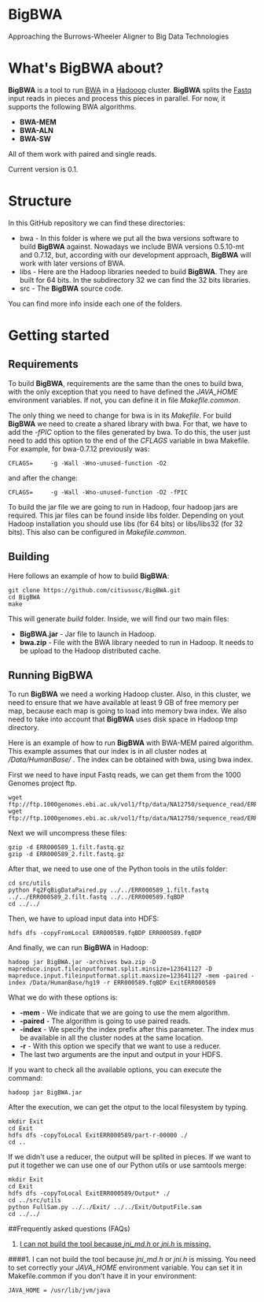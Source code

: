 # BigBWA
Approaching the Burrows-Wheeler Aligner to Big Data Technologies

# What's BigBWA about? #

**BigBWA** is a tool to run [BWA][1] in a [Hadooop][2] cluster. **BigBWA** splits the [Fastq][3] input reads in pieces and process this pieces in parallel. For now, it supports the following BWA algorithms.

* **BWA-MEM**
* **BWA-ALN**
* **BWA-SW**

All of them work with paired and single reads.

Current version is 0.1.

# Structure #
In this GitHub repository we can find these directories:

* bwa - In this folder is where we put all the bwa versions software to build **BigBWA** against. Nowadays we include BWA versions 0.5.10-mt and 0.7.12, but, according with our development approach, **BigBWA** will work with later versions of BWA.
* libs - Here are the Hadoop libraries needed to build **BigBWA**. They are built for 64 bits. In the subdirectory 32 we can find the 32 bits libraries.
* src - The **BigBWA** source code.

You can find more info inside each one of the folders.

# Getting started #

## Requirements
To build **BigBWA**, requirements are the same than the ones to build bwa, with the only exception that you need to have defined the *JAVA_HOME* environment variables. If not, you can define it in file *Makefile.common*. 

The only thing we need to change for bwa is in its *Makefile*. For build **BigBWA** we need to create a shared library with bwa. For that, we have to add the *-fPIC* option to the files generated by bwa. To do this, the user just need to add this option to the end of the *CFLAGS* variable in bwa Makefile. For example, for bwa-0.7.12 previously was:

	CFLAGS=		-g -Wall -Wno-unused-function -O2

and after the change:

	CFLAGS=		-g -Wall -Wno-unused-function -O2 -fPIC

To build the jar file we are going to run in Hadoop, four hadoop jars are required. This jar files can be found inside libs folder. Depending on yout Hadoop installation you should use libs (for 64 bits) or libs/libs32 (for 32 bits). This also can be configured in *Makefile.common*.

## Building
Here follows an example of how to build **BigBWA**:

	git clone https://github.com/citiususc/BigBWA.git
	cd BigBWA
	make
		
This will generate *build* folder. Inside, we will find our two main files:

* **BigBWA.jar** - Jar file to launch in Hadoop.
* **bwa.zip** - File with the BWA library needed to run in Hadoop. It needs to be upload to the Hadoop distributed cache.

## Running BigBWA ##
To run **BigBWA** we need a working Hadoop cluster. Also, in this cluster, we need to ensure that we have available at least 9 GB of free memory per map, because each map is going to load into memory bwa index. We also need to take into account that **BigBWA** uses disk space in Hadoop tmp directory.

Here is an example of how to run **BigBWA** with BWA-MEM paired algorithm. This example assumes that our index is in all cluster nodes at */Data/HumanBase/* . The index can be obtained with bwa, using bwa index.

First we need to have input Fastq reads, we can get them from the 1000 Genomes project ftp.

	wget ftp://ftp.1000genomes.ebi.ac.uk/vol1/ftp/data/NA12750/sequence_read/ERR000589_1.filt.fastq.gz
	wget ftp://ftp.1000genomes.ebi.ac.uk/vol1/ftp/data/NA12750/sequence_read/ERR000589_2.filt.fastq.gz
	
Next we will uncompress these files:

	gzip -d ERR000589_1.filt.fastq.gz
	gzip -d ERR000589_2.filt.fastq.gz
	
After that, we need to use one of the Python tools in the utils folder:

	cd src/utils
	python Fq2FqBigDataPaired.py ../../ERR000589_1.filt.fastq ../../ERR000589_2.filt.fastq ../../ERR000589.fqBDP
	cd ../../
	
Then, we have to upload input data into HDFS:

	hdfs dfs -copyFromLocal ERR000589.fqBDP ERR000589.fqBDP
	
And finally, we can run **BigBWA** in Hadoop:

	hadoop jar BigBWA.jar -archives bwa.zip -D mapreduce.input.fileinputformat.split.minsize=123641127 -D mapreduce.input.fileinputformat.split.maxsize=123641127 -mem -paired -index /Data/HumanBase/hg19 -r ERR000589.fqBDP ExitERR000589

What we do with these options is:
* **-mem** - We indicate that we are going to use the mem algorithm.
* **-paired** - The algorithm is going to use paired reads.
* **-index** - We specify the index prefix after this parameter. The index mus be available in all the cluster nodes at the same location.
* **-r** - With this option we specify that we want to use a reducer.
* The last two arguments are the input and output in your HDFS.

If you want to check all the available options, you can execute the command:

	hadoop jar BigBWA.jar

After the execution, we can get the otput to the local filesystem by typing.

	mkdir Exit
	cd Exit 
	hdfs dfs -copyToLocal ExitERR000589/part-r-00000 ./
	cd ..
	
If we didn't use a reducer, the output will be splited in pieces. If we want to put it together we can use one of our Python utils or use samtools merge:

	mkdir Exit
	cd Exit 
	hdfs dfs -copyToLocal ExitERR000589/Output* ./
	cd ../src/utils
	python FullSam.py ../../Exit/ ../../Exit/OutputFile.sam
	cd ../../
	

##Frequently asked questions (FAQs)

1. [I can not build the tool because *jni_md.h* or *jni.h* is missing.](#building1)


####<a name="building1"></a>1. I can not build the tool because *jni_md.h* or *jni.h* is missing.
You need to set correctly your *JAVA_HOME* environment variable. You can set it in Makefile.common if you don't have it in your environment:

	JAVA_HOME = /usr/lib/jvm/java


[1]: https://github.com/lh3/bwa
[2]: https://hadoop.apache.org/
[3]: http://en.wikipedia.org/wiki/FASTQ_format
